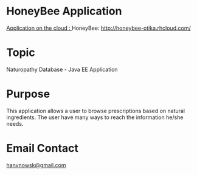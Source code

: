 HoneyBee Application
====================
[Application on the cloud : ](http://honeybee-otika.rhcloud.com/) HoneyBee: http://honeybee-otika.rhcloud.com/

Topic
======
Naturopathy Database - Java EE Application 

Purpose
=======

This application allows a user to browse prescriptions based on natural ingredients.
The user have many ways to reach the information he/she needs.

Email Contact
=============
hanynowsk@gmail.com
